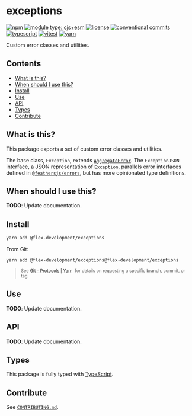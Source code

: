 # exceptions

[![npm](https://img.shields.io/npm/v/@flex-development/exceptions.svg)](https://npmjs.com/package/@flex-development/exceptions)
[![module type: cjs+esm](https://img.shields.io/badge/module%20type-cjs%2Besm-brightgreen)](https://github.com/voxpelli/badges-cjs-esm)
[![license](https://img.shields.io/github/license/flex-development/exceptions.svg)](LICENSE.md)
[![conventional commits](https://img.shields.io/badge/-conventional%20commits-fe5196?logo=conventional-commits&logoColor=ffffff)](https://conventionalcommits.org/)
[![typescript](https://img.shields.io/badge/-typescript-3178c6?logo=typescript&logoColor=ffffff)](https://typescriptlang.org/)
[![vitest](https://img.shields.io/badge/-vitest-6e9f18?style=flat&logo=vitest&logoColor=ffffff)](https://vitest.dev/)
[![yarn](https://img.shields.io/badge/-yarn-2c8ebb?style=flat&logo=yarn&logoColor=ffffff)](https://yarnpkg.com/)

Custom error classes and utilities.

## Contents

- [What is this?](#what-is-this)
- [When should I use this?](#when-should-i-use-this)
- [Install](#install)
- [Use](#use)
- [API](#api)
- [Types](#types)
- [Contribute](#contribute)

## What is this?

This package exports a set of custom error classes and utilities.

The base class, `Exception`, extends [`AggregateError`][1]. The `ExceptionJSON` interface, a JSON representation of
`Exception`, parallels error interfaces defined in [`@feathersjs/errors`][2], but has more opinionated type definitions.

## When should I use this?

**TODO**: Update documentation.

## Install

```sh
yarn add @flex-development/exceptions
```

From Git:

```sh
yarn add @flex-development/exceptions@flex-development/exceptions
```

<blockquote>
  <small>
    See <a href='https://yarnpkg.com/features/protocols#git'>Git - Protocols | Yarn</a>
    &nbsp;for details on requesting a specific branch, commit, or tag.
  </small>
</blockquote>

## Use

**TODO**: Update documentation.

## API

**TODO**: Update documentation.

## Types

This package is fully typed with [TypeScript][3].

## Contribute

See [`CONTRIBUTING.md`](CONTRIBUTING.md).

[1]: https://github.com/flex-development/aggregate-error-ponyfill
[2]: https://github.com/feathersjs/feathers/tree/dove/packages/errors
[3]: https://www.typescriptlang.org
